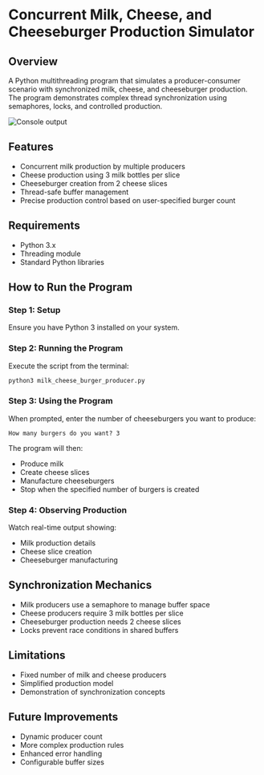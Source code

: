 # Concurrent Milk, Cheese, and Cheeseburger Production Simulator
## Overview
A Python multithreading program that simulates a producer-consumer scenario with synchronized milk, cheese, and cheeseburger production. The program demonstrates complex thread synchronization using semaphores, locks, and controlled production.

![Console output](https://imgur.com/a/dYt37wT)

## Features
- Concurrent milk production by multiple producers
- Cheese production using 3 milk bottles per slice
- Cheeseburger creation from 2 cheese slices
- Thread-safe buffer management
- Precise production control based on user-specified burger count

## Requirements
- Python 3.x
- Threading module
- Standard Python libraries

## How to Run the Program
### Step 1: Setup
Ensure you have Python 3 installed on your system.

### Step 2: Running the Program
Execute the script from the terminal:
```bash
python3 milk_cheese_burger_producer.py
```

### Step 3: Using the Program
When prompted, enter the number of cheeseburgers you want to produce:
```
How many burgers do you want? 3
```
The program will then:
- Produce milk
- Create cheese slices
- Manufacture cheeseburgers
- Stop when the specified number of burgers is created

### Step 4: Observing Production
Watch real-time output showing:
- Milk production details
- Cheese slice creation
- Cheeseburger manufacturing

## Synchronization Mechanics
- Milk producers use a semaphore to manage buffer space
- Cheese producers require 3 milk bottles per slice
- Cheeseburger production needs 2 cheese slices
- Locks prevent race conditions in shared buffers

## Limitations
- Fixed number of milk and cheese producers
- Simplified production model
- Demonstration of synchronization concepts

## Future Improvements
- Dynamic producer count
- More complex production rules
- Enhanced error handling
- Configurable buffer sizes
